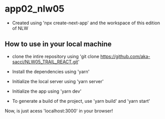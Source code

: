 # app02_nlw05

- Created using 'npx create-next-app' and the workspace of this edition of NLW

## How to use in your local machine
- clone the intire repository using 'git clone https://github.com/aka-sacci/NLW05_TRAIL_REACT.git'

- Install the dependencies using 'yarn'

- Initialize the local server using 'yarn server'

- Initialize the app using 'yarn dev'

- To generate a build of the project, use 'yarn build' and 'yarn start'

Now, is just acess 'localhost:3000' in your browser!

 
